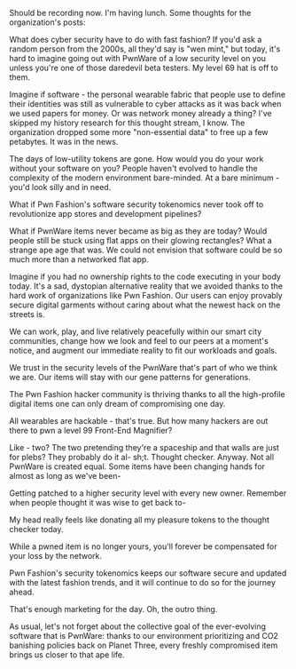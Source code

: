 Should be recording now. I'm having lunch. Some thoughts for the organization's posts:

What does cyber security have to do with fast fashion? If you'd ask a random person from the 2000s, all they'd say is "wen mint," but today, it's hard to imagine going out with PwnWare of a low security level on you unless you're one of those daredevil beta testers. My level 69 hat is off to them.

Imagine if software - the personal wearable fabric that people use to define their identities was still as vulnerable to cyber attacks as it was back when we used papers for money. Or was network money already a thing? I've skipped my history research for this thought stream, I know. The organization dropped some more "non-essential data" to free up a few petabytes. It was in the news.

The days of low-utility tokens are gone. How would you do your work without your software on you? People haven't evolved to handle the complexity of the modern environment bare-minded. At a bare minimum - you'd look silly and in need.

What if Pwn Fashion's software security tokenomics never took off to revolutionize app stores and development pipelines?

What if PwnWare items never became as big as they are today? Would people still be stuck using flat apps on their glowing rectangles? What a strange ape age that was. We could not envision that software could be so much more than a networked flat app.

Imagine if you had no ownership rights to the code executing in your body today. It's a sad, dystopian alternative reality that we avoided thanks to the hard work of organizations like Pwn Fashion. Our users can enjoy provably secure digital garments without caring about what the newest hack on the streets is.

We can work, play, and live relatively peacefully within our smart city communities, change how we look and feel to our peers at a moment's notice, and augment our immediate reality to fit our workloads and goals.

We trust in the security levels of the PwnWare that's part of who we think we are. Our items will stay with our gene patterns for generations.

The Pwn Fashion hacker community is thriving thanks to all the high-profile digital items one can only dream of compromising one day.

All wearables are hackable - that's true. But how many hackers are out there to pwn a level 99 Front-End Magnifier?

Like - two? The two pretending they're a spaceship and that walls are just for plebs? They probably do it al- sh;t. Thought checker. Anyway. Not all PwnWare is created equal. Some items have been changing hands for almost as long as we've been-

Getting patched to a higher security level with every new owner. Remember when people thought it was wise to get back to-

My head really feels like donating all my pleasure tokens to the thought checker today.

While a pwned item is no longer yours, you'll forever be compensated for your loss by the network.

Pwn Fashion's security tokenomics keeps our software secure and updated with the latest fashion trends, and it will continue to do so for the journey ahead.

That's enough marketing for the day. Oh, the outro thing.

As usual, let's not forget about the collective goal of the ever-evolving software that is PwnWare: thanks to our environment prioritizing and CO2 banishing policies back on Planet Three, every freshly compromised item brings us closer to that ape life.
